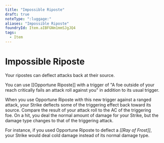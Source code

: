 ```yaml
---
title: "Impossible Riposte"
draft: true
noteType: ":luggage:"
aliases: "Impossible Riposte"
foundryId: Item.aIBFGNm1mmSJgJQ4
tags:
  - Item
---
```


# Impossible Riposte

Your ripostes can deflect attacks back at their source.

You can use [[Opportune Riposte]] with a trigger of "A foe outside of your reach critically fails an attack roll against you" in addition to its usual trigger.

When you use Opportune Riposte with this new trigger against a ranged attack, your Strike deflects some of the triggering effect back toward its source. Compare the result of your attack roll to the AC of the triggering foe. On a hit, you deal the normal amount of damage for your Strike, but the damage type changes to that of the triggering attack.

For instance, if you used Opportune Riposte to deflect a _[[Ray of Frost]]_, your Strike would deal cold damage instead of its normal damage type.
